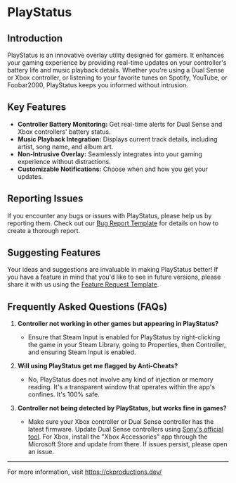 # PlayStatus

## Introduction
PlayStatus is an innovative overlay utility designed for gamers. It enhances your gaming experience by providing real-time updates on your controller's battery life and music playback details. Whether you're using a Dual Sense or Xbox controller, or listening to your favorite tunes on Spotify, YouTube, or Foobar2000, PlayStatus keeps you informed without intrusion.

## Key Features
- **Controller Battery Monitoring:** Get real-time alerts for Dual Sense and Xbox controllers' battery status.
- **Music Playback Integration:** Displays current track details, including artist, song name, and album art.
- **Non-Intrusive Overlay:** Seamlessly integrates into your gaming experience without distractions.
- **Customizable Notifications:** Choose when and how you get your updates.

## Reporting Issues
If you encounter any bugs or issues with PlayStatus, please help us by reporting them. Check out our [Bug Report Template](./BugReport-Template.md) for details on how to create a thorough report.

## Suggesting Features
Your ideas and suggestions are invaluable in making PlayStatus better! If you have a feature in mind that you'd like to see in future versions, please share it with us using the [Feature Request Template](./FeatureRequest-Template.md).

## Frequently Asked Questions (FAQs)
1. **Controller not working in other games but appearing in PlayStatus?**
   - Ensure that Steam Input is enabled for PlayStatus by right-clicking the game in your Steam Library, going to Properties, then Controller, and ensuring Steam Input is enabled.

2. **Will using PlayStatus get me flagged by Anti-Cheats?**
   - No, PlayStatus does not involve any kind of injection or memory reading. It's a transparent window that operates within the app's confines. It's 100% safe.

3. **Controller not being detected by PlayStatus, but works fine in games?**
   - Make sure your Xbox controller or Dual Sense controller has the latest firmware. Update Dual Sense controllers using [Sony's official tool](https://controller.dl.playstation.net/controller/lang/en/fwupdater.html). For Xbox, install the "Xbox Accessories" app through the Microsoft Store and update from there. If issues persist, please open an issue.

---

For more information, visit https://ckproductions.dev/
